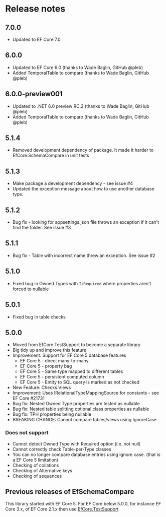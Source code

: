 # Release notes

## 7.0.0

- Updated to EF Core 7.0

## 6.0.0

- Updated to EF Core 6.0 (thanks to Wade Baglin, GitHub @pleb)
- Added TemporalTable to compare (thanks to Wade Baglin, GitHub @pleb)

## 6.0.0-preview001

- Updated to .NET 6.0 preview RC.2 (thanks to Wade Baglin, GitHub @pleb)
- Added TemporalTable to compare (thanks to Wade Baglin, GitHub @pleb)

## 5.1.4

- Removed development dependency of package. It made it harder to EfCore.SchemaCompare in unit tests

## 5.1.3

- Make package a development dependency - see issue #4
- Updated the exception message about how to use another database type.

## 5.1.2

- Bug fix - looking for appsettings.json file throws an exception if it can't find the folder. See issue #3

## 5.1.1

- Bug fix - Table with incorrect name threw an exception. See issue #2

## 5.1.0

- Fixed bug in Owned Types with `IsRequired` where properties aren't forced to nullable

## 5.0.1

- Fixed bug in table checks

## 5.0.0

- Moved from EfCore.TestSupport to become a separate library 
- Big tidy up and improve this feature
- Improvement: Support for EF Core 5 database features
   - EF Core 5 - direct many-to-many
   - EF Core 5 - property bag
   - EF Core 5 - Same type mapped to different tables
   - EF Core 5 - persistent computed column
   - EF Core 5 - Entity to SQL query is marked as not checked
- New Feature: Checks Views
- Improvement: Uses IRelationalTypeMappingSource for constants - see EF Core #21731
- Bug fix: Nested Owned Type properties are tested as nullable
- Bug fix: Nested table splitting optional class properties as nullable
- Bug fix: TPH properties being nullable
- BREAKING CHANGE: Cannot compare tables/views using IgnoreCase

### Does not support

- Cannot detect Owned Type with Required option (i.e. not null)
- Cannot correctly check Table-per-Type classes
- You can no longer compare database entries using ignore case. (that is a EF Core 5 limitation)
- Checking of collations
- Checking of Alternative keys
- Checking of sequences


## Previous releases of EfSchemaCompare

This library started with EF Core 5. For EF Core below 5.0.0, for instance EF Core 3.x, of EF Core 2.1.x then use [EfCore.TestSupport](https://github.com/JonPSmith/EfCore.TestSupport)
